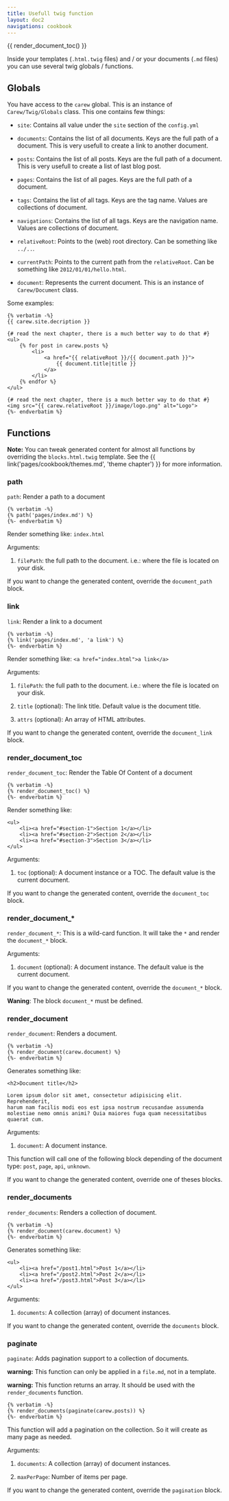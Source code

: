 ```yaml
---
title: Usefull twig function
layout: doc2
navigations: cookbook
---
```


<div class="pull-right">
    {{ render_document_toc() }}
</div>

Inside your templates (`.html.twig` files) and / or your documents (`.md` files)
you can use several twig globals / functions.

## Globals

You have access to the `carew` global. This is an instance of
`Carew/Twig/Globals` class. This one contains few things:

* `site`: Contains all value under the `site` section of the `config.yml`

* `documents`: Contains the list of all documents. Keys are the full path of a
document. This is very usefull to create a link to another document.

* `posts`: Contains the list of all posts. Keys are the full path of a document.
This is very usefull to create a list of last blog post.

* `pages`: Contains the list of all pages. Keys are the full path of a document.

* `tags`: Contains the list of all tags. Keys are the tag name. Values are
collections of document.

* `navigations`: Contains the list of all tags. Keys are the navigation name.
Values are collections of document.

* `relativeRoot`: Points to the (web) root directory. Can be something like `../..`.

* `currentPath`: Points to the current path from the `relativeRoot`. Can be
something like `2012/01/01/hello.html`.

* `document`: Represents the current document. This is an instance of
`Carew/Document` class.

Some examples:

    {% verbatim -%}
    {{ carew.site.decription }}

    {# read the next chapter, there is a much better way to do that #}
    <ul>
        {% for post in carew.posts %}
            <li>
                <a href="{{ relativeRoot }}/{{ document.path }}">
                    {{ document.title|title }}
                </a>
            </li>
        {% endfor %}
    </ul>

    {# read the next chapter, there is a much better way to do that #}
    <img src="{{ carew.relativeRoot }}/image/logo.png" alt="Logo">
    {%- endverbatim %}

## Functions

**Note:** You can tweak generated content for almost all functions by overriding the
`blocks.html.twig` template. See the {{ link('pages/cookbook/themes.md', 'theme
chapter') }} for more information.

### path

`path`: Render a path to a document

    {% verbatim -%}
    {% path('pages/index.md') %}
    {%- endverbatim %}

Render something like: `index.html`

Arguments:

1. `filePath`: the full path to the document. i.e.: where the file is
located on your disk.

If you want to change the generated content, override the `document_path`
block.

### link

`link`: Render a link to a document

    {% verbatim -%}
    {% link('pages/index.md', 'a link') %}
    {%- endverbatim %}

Render something like: `<a href="index.html">a link</a>`

Arguments:

1. `filePath`: the full path to the document. i.e.: where the file is
located on your disk.

1. `title` (optional): The link title. Default value is the document title.

1. `attrs` (optional): An array of HTML attributes.

If you want to change the generated content, override the `document_link`
block.

### render_document_toc

`render_document_toc`: Render the Table Of Content of a document

    {% verbatim -%}
    {% render_document_toc() %}
    {%- endverbatim %}

Render something like:

    <ul>
        <li><a href="#section-1">Section 1</a></li>
        <li><a href="#section-2">Section 2</a></li>
        <li><a href="#section-3">Section 3</a></li>
    </ul>

Arguments:

1. `toc` (optional): A document instance or a TOC. The default value is
the current document.

If you want to change the generated content, override the `document_toc`
block.

### render_document_*

`render_document_*`: This is a wild-card function. It will take the `*` and
render the  `document_*` block.

Arguments:

1. `document` (optional): A document instance. The default value is the current
document.

If you want to change the generated content, override the `document_*`
block.

**Waning**: The block `document_*` must be defined.

### render_document

`render_document`: Renders a document.

    {% verbatim -%}
    {% render_document(carew.document) %}
    {%- endverbatim %}

Generates something like:

    <h2>Document title</h2>

    Lorem ipsum dolor sit amet, consectetur adipisicing elit. Reprehenderit,
    harum nam facilis modi eos est ipsa nostrum recusandae assumenda
    molestiae nemo omnis animi? Quia maiores fuga quam necessitatibus
    quaerat cum.

Arguments:

1. `document`: A document instance.

This function will call one of the following block depending of the document
type: `post`, `page`, `api`, `unknown`.

If you want to change the generated content, override one of theses blocks.

### render_documents

`render_documents`: Renders a collection of document.

    {% verbatim -%}
    {% render_document(carew.document) %}
    {%- endverbatim %}

Generates something like:

    <ul>
        <li><a href="/post1.html">Post 1</a></li>
        <li><a href="/post2.html">Post 2</a></li>
        <li><a href="/post3.html">Post 3</a></li>
    </ul>

Arguments:

1. `documents`: A collection (array) of document instances.

If you want to change the generated content, override the `documents` block.

### paginate

`paginate`: Adds pagination support to a collection of documents.

**warning:** This function can only be applied in a `file.md`, not in a template.

**warning:** This function returns an array. It should be used with the
`render_documents` function.

    {% verbatim -%}
    {% render_documents(paginate(carew.posts)) %}
    {%- endverbatim %}

This function will add a pagination on the collection. So it will create as
many page as needed.


Arguments:

1. `documents`: A collection (array) of document instances.

1. `maxPerPage`: Number of items per page.

If you want to change the generated content, override the `pagination`
block.

